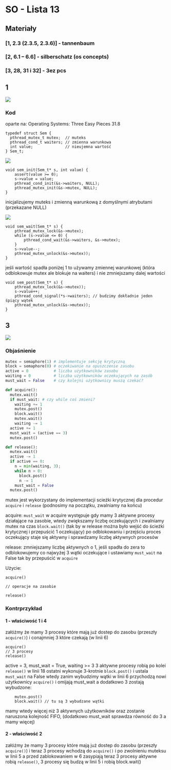 # SO - Lista 13

## Materiały
### [1, 2.3 (2.3.5, 2.3.6)] - tannenbaum
### [2, 6.1 – 6.6] - silberschatz (os concepts)
### [3, 28, 31 i 32] - 3ez pcs

## 1
![](https://i.imgur.com/AqpZbGT.png)

### Kod
oparte na: Operating Systems: Three Easy Pieces 31.8
```c=
typedef struct Sem { 
  pthread_mutex_t mutex;  // muteks
  pthread_cond_t waiters; // zmienna warunkowa
  int value;              // nieujemna wartość 
} Sem_t;
```

![](https://i.imgur.com/xFRMTkw.png)
```c=
void sem_init(Sem_t* s, int value) {
    assert(value >= 0);
    s->value = value;
    pthread_cond_init(&s->waiters, NULL);
    pthread_mutex_init(&s->mutex, NULL);
}
```
inicjalizujemy muteks i zmienną warunkową z domyślnymi atrybutami (przekazane NULL)


![](https://i.imgur.com/tQTwro2.png)

```c=
void sem_wait(Sem_t* s) {
    pthread_mutex_lock(&s->mutex);
    while (s->value <= 0) {
        pthread_cond_wait(&s->waiters, &s->mutex);
    }
    s->value--;
    pthread_mutex_unlock(&s->mutex));
}
```
jeśli wartość spadła poniżej 1 to używamy zmiennej warunkowej (która odblokowuje mutex ale blokuje na waiters) i nie zmniejszamy dalej wartości

```c=
void sem_post(Sem_t* s) {
    pthread_mutex_lock(&s->mutex));
    s->value++;
    pthread_cond_signal(*s->waiters); // budzimy dokładnie jeden śpiący wątek
    pthread_mutex_unlock(&s->mutex));
}
```

## 3
![](https://i.imgur.com/c2yTTSq.png)

### Objaśnienie
```python
mutex = semaphore(1) # implementuje sekcję krytyczną
block = semaphore(0) # oczekiwanie na opuszczenie zasobu
active = 0           # liczba użytkowników zasobu
waiting = 0          # liczba użytkowników oczekujących na zasób
must_wait = False    # czy kolejni użytkownicy muszą czekać?

def acquire():
  mutex.wait()
  if must_wait: # czy while coś zmieni?
    waiting += 1
    mutex.post()
    block.wait()
    mutex.wait()
    waiting -= 1
  active += 1
  must_wait = (active == 3)
  mutex.post()

def release():
  mutex.wait()
  active -= 1
  if active == 0:
    n = min(waiting, 3);
    while n > 0:
      block.post()
      n -= 1
    must_wait = False
  mutex.post()
```

mutex jest wykorzystany do implementacji scieżki krytycznej dla procedur `acquire` i `release` (podnosimy na początku, zwalniamy na końcu)

acquire:
`must_wait` w acquire występuje gdy mamy 3 aktywne procesy działające na zasobie, wtedy zwiększamy liczbę oczekujących i zwalniamy mutex na czas `block.wait()` (tak by w release można było wejść do ścieżki krytycznej i przepuścić 1 oczekujący)
po odblokowaniu i przejściu proces oczekujący staje się aktywny i sprawdzamy liczbę aktywnych procesów

release:
zmniejszamy liczbę aktywnych o 1,
jeśli spadła do zera to odblokowujemy co najwyżej 3 wątki oczekujące i ustawiamy `must_wait` na False tak by przepuścić w `acquire`

Użycie:
```Python=
acquire()

// operacje na zasobie

release()
```

### Kontrprzykład
#### 1 - właściwość 1 i 4
załóżmy że mamy 3 procesy które mają już dostep do zasobu (przeszły `acquire()`) i conajmniej 3 które czekają (w linii 6)
```python=
acquire()
// 3 procesy
release()
```
active = 3, must_wait = True, waiting >= 3
3 aktywne procesy robią po kolei `release()`
w linii 18 ostatni wykonuje 3-krotnie `block.post()` i ustala `must_wait` na False
wtedy zanim wybudzimy wątki w linii 6 przychodzą nowi użytkownicy `acquire()` i omijają must_wait a dodatkowo 3 zostają wybudzone:
```pyton=
    mutex.post() 
    block.wait() // tu są 3 wybudzane wątki
```

mamy wtedy więcej niż 3 aktywnych użytkowników oraz zostanie naruszona kolejność FIFO, (dodatkowo must_wait sprawdza równość do 3 a mamy więcej)

#### 2 - właściwość 2
załóżmy że mamy 3 procesy które mają już dostep do zasobu (przeszły `acquire()`)
i teraz 3 procesy wchodzą do `acquire()` i po zwolnieniu muteksu w linii 5 a przed zablokowaniem w 6 zasypiają
teraz 3 procesy aktywne robią `release()`, 3 procesy się budzą w linii 5 i robią block.wait()